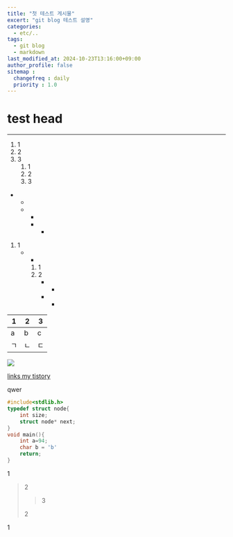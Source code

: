 ```yaml
---
title: "첫 테스트 게시물"
excert: "git blog 테스트 설명"
categories:
  - etc/..
tags:
  - git blog
  - markdown
last_modified_at: 2024-10-23T13:16:00+09:00
author_profile: false
sitemap :
  changefreq : daily
  priority : 1.0
---
```


# test head
--------------

1. 1
2. 2
3. 3
   1. 1
   2. 2
   3. 3

- -
  * *
    + +

1. 1
   * *
     1. 1
     2. 2
        - -
        + +

|1|2|3|
|-|-|-|
|a|b|c|
|ㄱ|ㄴ|ㄷ|

<img src="https://tistory1.daumcdn.net/tistory/7355544/attach/0444720b6fa942deb0d45664d1044551">

[links my tistory]("https://sudo-G41.tistory.com)

qwer

```C
#include<stdlib.h>
typedef struct node{
    int size;
    struct node* next;
}
void main(){
    int a=94;
    char b = 'b'
    return;
}
```

1
>
> 2
> 
> > 3
> 
> 2
> 
1

